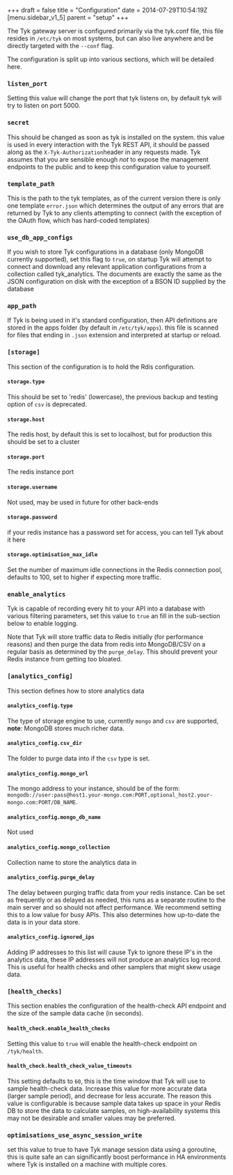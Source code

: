 +++
draft = false
title = "Configuration"
date = 2014-07-29T10:54:19Z
[menu.sidebar_v1_5]
    parent = "setup"
+++

The Tyk gateway server is configured primarily via the tyk.conf file, this file resides in `/etc/tyk` on most systems, 
but can also live anywhere and be directly targeted with the `--conf` flag.

The configuration is split up into various sections, which will be detailed here.

### `listen_port`

Setting this value will change the port that tyk listens on, by default tyk will try to listen on port 5000.

### `secret`

This should be changed as soon as tyk is installed on the system. this value is used in every interaction with the Tyk 
REST API, it should be passed along as the `X-Tyk-Authorization`header in any requests made. Tyk assumes that you are 
sensible enough *not* to expose the management endpoints to the public and to keep this configuration value to yourself.

### `template_path`

This is the path to the tyk templates, as of the current version there is only one template `error.json` which determines the output of any errors
that are returned by Tyk to any clients attempting to connect (with the exception of the OAuth flow, which has hard-coded templates)

### `use_db_app_configs`

If you wish to store Tyk configurations in a database (only MongoDB currently supported), set this flag to `true`, on startup Tyk will attempt to connect and download
any relevant application configurations from a collection called tyk_analytics. The documents are exactly the same as the JSON configuration on disk with the exception 
of a BSON ID supplied by the database

### `app_path`

If Tyk is being used in it's standard configuration, then API definitions are stored in the apps folder (by default in `/etc/tyk/apps`). this file is scanned for 
files that ending in `.json` extension and interpreted at startup or reload.

### `[storage]`

This section of the configuration is to hold the Rdis configuration. 

#### `storage.type`

This should be set to 'redis' (lowercase), the previous backup and testing option of `csv` is deprecated.

#### `storage.host`

The redis host, by default this is set to localhost, but for production this should be set to a cluster

#### `storage.port`

The redis instance port

#### `storage.username`

Not used, may be used in future for other back-ends

#### `storage.password`

if your redis instance has a password set for access, you can tell Tyk about it here

#### `storage.optimisation_max_idle`

Set the number of maximum idle connections in the Redis connection pool, defaults to 100, set to higher if expecting more traffic.

### `enable_analytics`

Tyk is capable of recording every hit to your API into a database with various filtering parameters, set this value 
to `true` an fill in the sub-section below to enable logging.

Note that Tyk will store traffic data to Redis initially (for performance reasons) and then purge the data from redis 
into MongoDB/CSV on a regular basis as determined by the `purge_delay`. This should prevent your Redis instance from 
getting too bloated.

### `[analytics_config]`

This section defines how to store analytics data

#### `analytics_config.type`

The type of storage engine to use, currently `mongo` and `csv` are supported, **note**: MongoDB stores much richer data.

#### `analytics_config.csv_dir`

The folder to purge data into if the `csv` type is set.

#### `analytics_config.mongo_url`

The mongo address to your instance, should be of the form: `mongodb://user:pass@host1.your-mongo.com:PORT,optional_host2.your-mongo.com:PORT/DB_NAME`.

#### `analytics_config.mongo_db_name`

Not used

#### `analytics_config.mongo_collection`

Collection name to store the analytics data in

#### `analytics_config.purge_delay`

The delay between purging traffic data from your redis instance. Can be set as frequently or as delayed as needed, this 
runs as a separate routine to the main server and so should not affect performance. We recommend setting this to a low value 
for busy APIs. This also determines how up-to-date the data is in your data store.

#### `analytics_config.ignored_ips`

Adding IP addresses to this list will cause Tyk to ignore these IP's in the analytics data, these IP addresses
will not produce an analytics log record. This is useful for health checks and other samplers that might skew usage data.

### `[health_checks]`

This section enables the configuration of the health-check API endpoint and the size of the sample data cache (in seconds).

#### `health_check.enable_health_checks`

Setting this value to `true` will enable the health-check endpoint on `/tyk/health`. 

#### `health_check.health_check_value_timeouts`

This setting defaults to `60`, this is the time window that Tyk will use to sample health-check data. Increase this value for 
more accurate data (larger sample period), and decrease for less accurate. The reason this value is configurable is because sample
data takes up space in your Redis DB to store the data to calculate samples, on high-availability systems this may not be desirable 
and smaller values may be preferred.

### `optimisations_use_async_session_write`

set this value to true to have Tyk manage session data using a goroutine, this is quite safe an can significantly boost performance in HA environments where Tyk is installed
on a machine with multiple cores.
